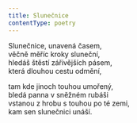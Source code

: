 ```yaml
---
title: Slunečnice
contentType: poetry
---
```


<section>

Slunečnice, unavená časem,  
věčně měříc kroky sluneční,  
hledáš štěstí zářivějších pásem,  
která dlouhou cestu odmění,

tam kde jinoch touhou umořený,  
bledá panna v sněžném rubáši  
vstanou z hrobu s touhou po té zemi,  
kam sen slunečnici unáší.

</section>
